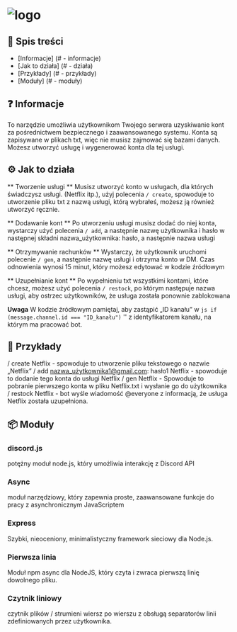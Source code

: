 # ![logo](https://i.imgur.com/aHRDloT.png)
## 🚩 Spis treści
- [Informacje] (# - informacje)
- [Jak to działa] (# - działa)
- [Przykłady] (# - przykłady)
- [Moduły] (# - moduły)


## ❓ Informacje
To narzędzie umożliwia użytkownikom Twojego serwera uzyskiwanie kont za pośrednictwem bezpiecznego i zaawansowanego systemu.
Konta są zapisywane w plikach txt, więc nie musisz zajmować się bazami danych.
Możesz utworzyć usługę i wygenerować konta dla tej usługi.

## ⚙️ Jak to działa
** Tworzenie usługi **
Musisz utworzyć konto w usługach, dla których świadczysz usługi. (Netflix itp.), użyj polecenia `/ create`, spowoduje to utworzenie pliku txt
z nazwą usługi, którą wybrałeś, możesz ją również utworzyć ręcznie.
  
** Dodawanie kont **
Po utworzeniu usługi musisz dodać do niej konta, wystarczy użyć polecenia `/ add`, a następnie nazwę użytkownika i hasło
w następnej składni nazwa_użytkownika: hasło, a następnie nazwa usługi
  
** Otrzymywanie rachunków **
Wystarczy, że użytkownik uruchomi polecenie `/ gen`, a następnie nazwę usługi i otrzyma konto w DM.
Czas odnowienia wynosi 15 minut, który możesz edytować w kodzie źródłowym
  
** Uzupełnianie kont **
Po wypełnieniu txt wszystkimi kontami, które chcesz, możesz użyć polecenia `/ restock`, po którym następuje nazwa usługi, aby ostrzec użytkowników, że usługa została ponownie zablokowana
  
**Uwaga**
W kodzie źródłowym pamiętaj, aby zastąpić „ID kanału” w
`` js
if (message.channel.id === "ID_kanału")
`` ''
z identyfikatorem kanału, na którym ma pracować bot.

## 🐾 Przykłady
/ create Netflix - spowoduje to utworzenie pliku tekstowego o nazwie „Netflix”
/ add nazwa_użytkownika1@gmail.com: hasło1 Netflix - spowoduje to dodanie tego konta do usługi Netflix
/ gen Netflix - Spowoduje to pobranie pierwszego konta w pliku Netflix.txt i wysłanie go do użytkownika
/ restock Netflix - bot wyśle ​​wiadomość @everyone z informacją, że usługa Netflix została uzupełniona.

## 📦 Moduły

### discord.js
potężny moduł node.js, który umożliwia interakcję z Discord API

### Async
moduł narzędziowy, który zapewnia proste, zaawansowane funkcje do pracy z asynchronicznym JavaScriptem

### Express
Szybki, nieoceniony, minimalistyczny framework sieciowy dla Node.js.

###  Pierwsza linia
Moduł npm async dla NodeJS, który czyta i zwraca pierwszą linię dowolnego pliku.

### Czytnik liniowy
czytnik plików / strumieni wiersz po wierszu z obsługą separatorów linii zdefiniowanych przez użytkownika.
